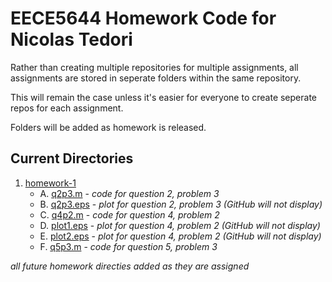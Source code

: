 # EECE5644 Homework Code for Nicolas Tedori
Rather than creating multiple repositories for multiple assignments, all assignments are stored in seperate folders within the same repository.

This will remain the case unless it's easier for everyone to create seperate repos for each assignment.

Folders will be added as homework is released.

## Current Directories
1. [homework-1](homework-1)
	- A. [q2p3.m](q2p3.m) - _code for question 2, problem 3_  
	- B. [q2p3.eps](q2p3.eps) - _plot for question 2, problem 3 (GitHub will not display)_  
	- C. [q4p2.m](q4p2.m) - _code for question 4, problem 2_  
	- D. [plot1.eps](plot1.eps) - _plot for question 4, problem 2 (GitHub will not display)_  
	- E. [plot2.eps](plot2.eps) - _plot for question 4, problem 2 (GitHub will not display)_ 
	- F. [q5p3.m](q5p3.m) - _code for question 5, problem 3_  

_all future homework directies added as they are assigned_
